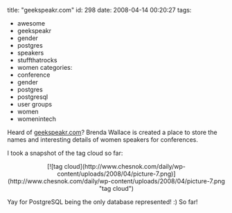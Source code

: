 title: "geekspeakr.com"
id: 298
date: 2008-04-14 00:20:27
tags: 
- awesome
- geekspeakr
- gender
- postgres
- speakers
- stuffthatrocks
- women
categories: 
- conference
- gender
- postgres
- postgresql
- user groups
- women
- womenintech

Heard of [geekspeakr.com](http://www.geekspeakr.com)? Brenda Wallace is created a place to store the names and interesting details of women speakers for conferences.

I took a snapshot of the tag cloud so far: 

<center>[![tag cloud](http://www.chesnok.com/daily/wp-content/uploads/2008/04/picture-7.png)](http://www.chesnok.com/daily/wp-content/uploads/2008/04/picture-7.png "tag cloud")</center>

Yay for PostgreSQL being the only database represented!  :)  So far!
